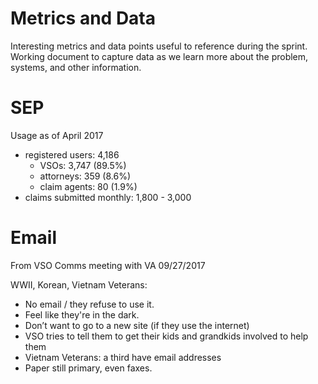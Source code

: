 # Metrics and Data
Interesting metrics and data points useful to reference during the sprint. Working document to capture data as we learn more about the problem, systems, and other information. 



# SEP
Usage as of April 2017 
- registered users: 4,186
	- VSOs: 3,747 (89.5%)
	- attorneys: 359 (8.6%)
	- claim agents: 80 (1.9%)
- claims submitted monthly: 1,800 - 3,000

# Email
From VSO Comms meeting with VA 09/27/2017

WWII, Korean, Vietnam Veterans:
- No email / they refuse to use it. 
- Feel like they're in the dark. 
- Don’t want to go to a new site (if they use the internet)
- VSO tries to tell them to get their kids and grandkids involved to help them
- Vietnam Veterans: a third have email addresses
- Paper still primary, even faxes.
